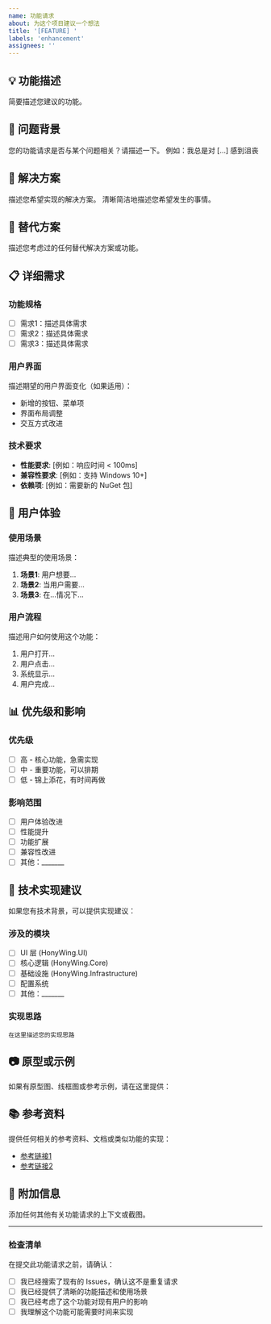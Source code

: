 ```yaml
---
name: 功能请求
about: 为这个项目建议一个想法
title: '[FEATURE] '
labels: 'enhancement'
assignees: ''
---
```


## 💡 功能描述

简要描述您建议的功能。

## 🎯 问题背景

您的功能请求是否与某个问题相关？请描述一下。
例如：我总是对 [...] 感到沮丧

## 🚀 解决方案

描述您希望实现的解决方案。
清晰简洁地描述您希望发生的事情。

## 🔄 替代方案

描述您考虑过的任何替代解决方案或功能。

## 📋 详细需求

### 功能规格
- [ ] 需求1：描述具体需求
- [ ] 需求2：描述具体需求
- [ ] 需求3：描述具体需求

### 用户界面
描述期望的用户界面变化（如果适用）：
- 新增的按钮、菜单项
- 界面布局调整
- 交互方式改进

### 技术要求
- **性能要求**: [例如：响应时间 < 100ms]
- **兼容性要求**: [例如：支持 Windows 10+]
- **依赖项**: [例如：需要新的 NuGet 包]

## 🎨 用户体验

### 使用场景
描述典型的使用场景：

1. **场景1**: 用户想要...
2. **场景2**: 当用户需要...
3. **场景3**: 在...情况下...

### 用户流程
描述用户如何使用这个功能：

1. 用户打开...
2. 用户点击...
3. 系统显示...
4. 用户完成...

## 📊 优先级和影响

### 优先级
- [ ] 高 - 核心功能，急需实现
- [ ] 中 - 重要功能，可以排期
- [ ] 低 - 锦上添花，有时间再做

### 影响范围
- [ ] 用户体验改进
- [ ] 性能提升
- [ ] 功能扩展
- [ ] 兼容性改进
- [ ] 其他：_______

## 🔧 技术实现建议

如果您有技术背景，可以提供实现建议：

### 涉及的模块
- [ ] UI 层 (HonyWing.UI)
- [ ] 核心逻辑 (HonyWing.Core)
- [ ] 基础设施 (HonyWing.Infrastructure)
- [ ] 配置系统
- [ ] 其他：_______

### 实现思路
```
在这里描述您的实现思路
```

## 📷 原型或示例

如果有原型图、线框图或参考示例，请在这里提供：

<!-- 可以拖拽图片到这里 -->

## 📚 参考资料

提供任何相关的参考资料、文档或类似功能的实现：

- [参考链接1](URL)
- [参考链接2](URL)

## 📝 附加信息

添加任何其他有关功能请求的上下文或截图。

---

### 检查清单

在提交此功能请求之前，请确认：

- [ ] 我已经搜索了现有的 Issues，确认这不是重复请求
- [ ] 我已经提供了清晰的功能描述和使用场景
- [ ] 我已经考虑了这个功能对现有用户的影响
- [ ] 我理解这个功能可能需要时间来实现